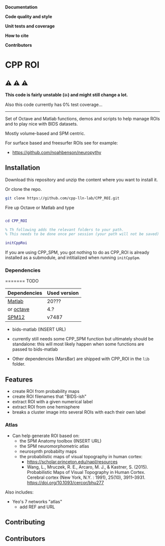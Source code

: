 <!-- lint disable -->

**Documentation**

**Code quality and style**

**Unit tests and coverage**

**How to cite**

**Contributors**

# CPP ROI

## :warning: :warning: :warning:

**This code is fairly unstable (:boom:) and might still change a lot.**

Also this code currently has 0% test coverage...

---

Set of Octave and Matlab functions, demos and scripts to help manage ROIs and to
play nice with BIDS datasets.

Mostly volume-based and SPM centric.

For surface based and freesurfer ROIs see for example:

-   https://github.com/noahbenson/neuropythy

## Installation

Download this repository and unzip the content where you want to install it.

Or clone the repo.

```bash
git clone https://github.com/cpp-lln-lab/CPP_ROI.git
```

Fire up Octave or Matlab and type

```matlab

cd CPP_ROI

% Th following adds the relevant folders to your path.
% This needs to be done once per session (your path will not be saved)

initCppRoi

```

If you are using CPP_SPM, you got nothing to do as CPP_ROI is already installed
as a submodule, and intitialized when running `initCppSpm`.

### Dependencies

=======
TODO

| Dependencies                                               | Used version |
| ---------------------------------------------------------- | ------------ |
| [Matlab](https://www.mathworks.com/products/matlab.html)   | 20???        |
| or [octave](https://www.gnu.org/software/octave/)          | 4.?          |
| [SPM12](https://www.fil.ion.ucl.ac.uk/spm/software/spm12/) | v7487        |

-   bids-matlab (INSERT URL)

-   currently still needs some CPP_SPM function but ultimately should be
    standalone: this will most likely happen when some functions are passed to
    bids-matlab

-   Other dependencies (MarsBar) are shipped with CPP_ROI in the `lib` folder.

## Features

-   create ROI from probability maps
-   create ROI filenames that "BIDS-ish"
-   extract ROI with a given numerical label
-   extract ROI from one hemisphere
-   breaks a cluster image into several ROIs with each their own label

### Atlas

-   Can help generate ROI based on:
    -   the SPM Anatomy toolbox (INSERT URL)
    -   the SPM neuromorphometric atlas
    -   neurosynth probabilty maps
    -   the probabilistic maps of visual topography in human cortex:
        -   https://scholar.princeton.edu/napl/resources
        -   Wang, L., Mruczek, R. E., Arcaro, M. J., & Kastner, S. (2015).
            Probabilistic Maps of Visual Topography in Human Cortex. Cerebral
            cortex (New York, N.Y. : 1991), 25(10), 3911–3931.
            https://doi.org/10.1093/cercor/bhu277

Also includes:

-   Yeo's 7 networks "atlas"
    -   add REF and URL

## Contributing

## Contributors
